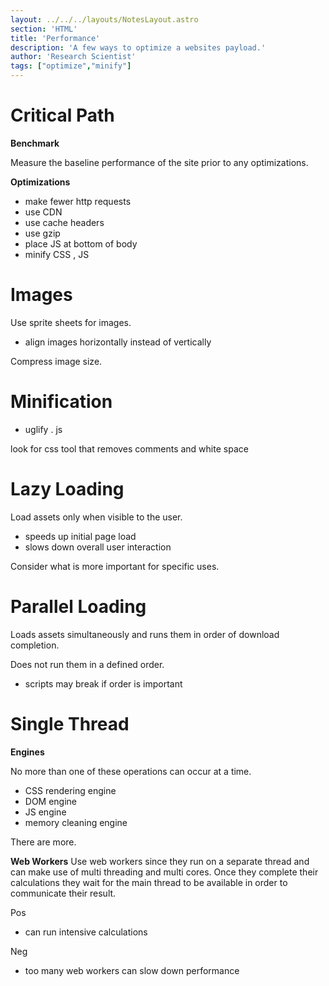 ```yaml
---
layout: ../../../layouts/NotesLayout.astro
section: 'HTML'
title: 'Performance'
description: 'A few ways to optimize a websites payload.'
author: 'Research Scientist'
tags: ["optimize","minify"]
---
```


# Critical Path

**Benchmark**

Measure the baseline performance of the site prior to any optimizations.

**Optimizations**

- make fewer http requests
- use CDN
- use cache headers
- use gzip
- place JS at bottom of body
- minify CSS , JS

# Images

Use sprite sheets for images.
- align images horizontally instead of vertically

Compress image size.

# Minification

- uglify . js

look for css tool
that removes comments and white space

# Lazy Loading

Load assets only when visible to the user.

- speeds up initial page load
- slows down overall user interaction

Consider what is more important for specific uses.

# Parallel Loading

Loads assets simultaneously and runs them in order of download completion.

Does not run them in a defined order.
- scripts may break if order is important

# Single Thread

**Engines**

No more than one of these operations can occur at a time.
- CSS rendering engine
- DOM engine
- JS engine
- memory cleaning engine

There are more.

**Web Workers**
Use web workers since they run on a separate thread and can make use of multi threading and multi cores.
Once they complete their calculations they wait for the main thread to be available in order to communicate their result.

Pos
- can run intensive calculations

Neg
- too many web workers can slow down performance
